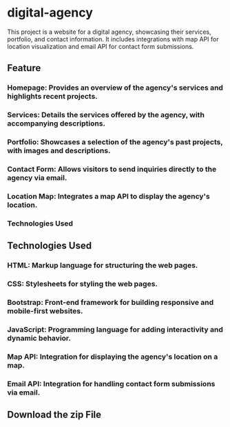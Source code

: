 # digital-agency
This project is a website for a digital agency, showcasing their services, portfolio, and contact information. It includes integrations with map API for location visualization and email API for contact form submissions.



## **Feature**


### Homepage: Provides an overview of the agency's services and highlights recent projects.
### Services: Details the services offered by the agency, with accompanying descriptions.
### Portfolio: Showcases a selection of the agency's past projects, with images and descriptions.
### Contact Form: Allows visitors to send inquiries directly to the agency via email.
### Location Map: Integrates a map API to display the agency's location.
### Technologies Used

## **Technologies Used**


### HTML: Markup language for structuring the web pages.
### CSS: Stylesheets for styling the web pages.
### Bootstrap: Front-end framework for building responsive and mobile-first websites.
### JavaScript: Programming language for adding interactivity and dynamic behavior.
### Map API: Integration for displaying the agency's location on a map.
### Email API: Integration for handling contact form submissions via email.

## **Download the zip File**
